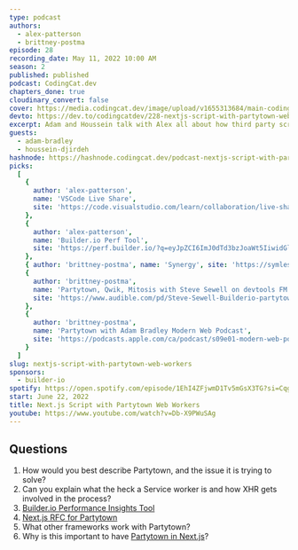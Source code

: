 ```yaml
---
type: podcast
authors:
  - alex-patterson
  - brittney-postma
episode: 28
recording_date: May 11, 2022 10:00 AM
season: 2
published: published
podcast: CodingCat.dev
chapters_done: true
cloudinary_convert: false
cover: https://media.codingcat.dev/image/upload/v1655313684/main-codingcatdev-photo/nextjs-script-with-partytown.jpg
devto: https://dev.to/codingcatdev/228-nextjs-script-with-partytown-web-workers-1ll6
excerpt: Adam and Houssein talk with Alex all about how third party script are killing the web. How Partytown fixes the third party script problem. Then we show how Partytown Script is used in Next.js
guests:
  - adam-bradley
  - houssein-djirdeh
hashnode: https://hashnode.codingcat.dev/podcast-nextjs-script-with-partytown-web-workers
picks:
  [
    {
      author: 'alex-patterson',
      name: 'VSCode Live Share',
      site: 'https://code.visualstudio.com/learn/collaboration/live-share'
    },
    {
      author: 'alex-patterson',
      name: 'Builder.io Perf Tool',
      site: 'https://perf.builder.io/?q=eyJpZCI6ImJ0dTd3bzJoaWt5IiwidGl0bGUiOiJGaW5kaW5nIG51bWJlcnMgaW4gYW4gYXJyYXkiLCJiZWZvcmUiOiJjb25zdCBkYXRhID0gWy4uLkFycmF5KDEwMDApLmtleXMoKV0iLCJ0ZXN0cyI6W3sibmFtZSI6IkZpbmQgaXRlbSAxMDAiLCJjb2RlIjoiZGF0YS5maW5kKHggPT4geCA9PSAxMDApIiwib3BzIjoyMDMzNjAsInJ1bnMiOltdfSx7Im5hbWUiOiJGaW5kIGl0ZW0gMjAwIiwiY29kZSI6ImRhdGEuZmluZCh4ID0%2BIHggPT0gMjAwKSIsIm9wcyI6OTk1NjAsInJ1bnMiOltdfSx7Im5hbWUiOiJGaW5kIGl0ZW0gNDAwIiwiY29kZSI6ImRhdGEuZmluZCh4ID0%2BIHggPT0gNDAwKSIsIm9wcyI6NTUzNTAsInJ1bnMiOltdfSx7Im5hbWUiOiJGaW5kIGl0ZW0gODAwIiwiY29kZSI6ImRhdGEuZmluZCh4ID0%2BIHggPT0gODAwKSIsIm9wcyI6Mjc2NjAsInJ1bnMiOltdfV0sInVwZGF0ZWQiOiIyMDIzLTA1LTIwVDE3OjM4OjMwLjQxN1oifQ%3D%3D'
    },
    { author: 'brittney-postma', name: 'Synergy', site: 'https://symless.com/synergy' },
    {
      author: 'brittney-postma',
      name: 'Partytown, Qwik, Mitosis with Steve Sewell on devtools FM',
      site: 'https://www.audible.com/pd/Steve-Sewell-Builderio-partytown-Qwik-mitosis-Podcast/B09Y11ZJ45'
    },
    {
      author: 'brittney-postma',
      name: 'Partytown with Adam Bradley Modern Web Podcast',
      site: 'https://podcasts.apple.com/ca/podcast/s09e01-modern-web-podcast-partytown-with-adam-bradley/id1084236187?i=1000541597572'
    }
  ]
slug: nextjs-script-with-partytown-web-workers
sponsors:
  - builder-io
spotify: https://open.spotify.com/episode/1EhI4ZFjwmD1Tv5mGsX3TG?si=Cqg0kJdXTO-0CnKuGQokMA
start: June 22, 2022
title: Next.js Script with Partytown Web Workers
youtube: https://www.youtube.com/watch?v=Db-X9PWuSAg
---
```


## Questions

1. How would you best describe Partytown, and the issue it is trying to solve?
2. Can you explain what the heck a Service worker is and how XHR gets involved in the process?
3. [Builder.io Performance Insights Tool](https://www.builder.io/c/performance-insights)
4. [Next.js RFC for Partytown](https://github.com/vercel/next.js/discussions/31517)
5. What other frameworks work with Partytown?
6. Why is this important to have [Partytown in Next.js](https://nextjs.org/docs/basic-features/script#off-loading-scripts-to-a-web-worker-experimental)?

